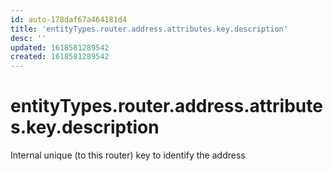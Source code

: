 ```yaml
---
id: auto-178daf67a464181d4
title: 'entityTypes.router.address.attributes.key.description'
desc: ''
updated: 1618581289542
created: 1618581289542
---
```

# entityTypes.router.address.attributes.key.description

Internal unique (to this router) key to identify the address